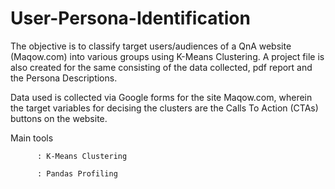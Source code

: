 # User-Persona-Identification
The objective is to classify target users/audiences of a QnA website (Maqow.com) into various groups using K-Means Clustering. 
A project file is also created for the same consisting of the data collected, pdf report and the Persona Descriptions.

Data used is collected via Google forms for the site Maqow.com, wherein the target variables for decising the clusters are the Calls To Action (CTAs) buttons on the website. 

Main tools

          : K-Means Clustering

          : Pandas Profiling

